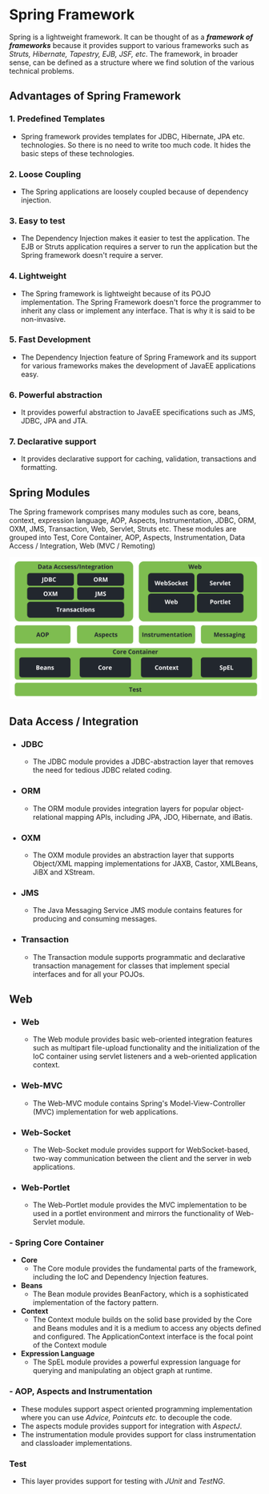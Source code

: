 # Spring Framework
Spring is a lightweight framework. It can be thought of as a ***framework of frameworks*** because it provides support to various frameworks such as *Struts, Hibernate, Tapestry, EJB, JSF, etc*. The framework, in broader sense, can be defined as a structure where we find solution of the various technical problems.
## Advantages of Spring Framework
### 1. **Predefined Templates**
   - Spring framework provides templates for JDBC, Hibernate, JPA etc. technologies. So there is no need to write too much code. It hides the basic steps of these technologies.
### 2. **Loose Coupling**
   - The Spring applications are loosely coupled because of dependency injection.
### 3. **Easy to test**
   - The Dependency Injection makes it easier to test the application. The EJB or Struts application requires a server to run the application but the Spring framework doesn't        require a server.
### 4. **Lightweight**
   - The Spring framework is lightweight because of its POJO implementation. The Spring Framework doesn't force the programmer to inherit any class or implement any interface.        That is why it is said to be non-invasive.
### 5. **Fast Development**
   - The Dependency Injection feature of Spring Framework and its support for various frameworks makes the development of JavaEE applications easy.
### 6. **Powerful abstraction**
   - It provides powerful abstraction to JavaEE specifications such as JMS, JDBC, JPA and JTA.
### 7. **Declarative support**
   - It provides declarative support for caching, validation, transactions and formatting.
## Spring Modules
The Spring framework comprises many modules such as core, beans, context, expression language, AOP, Aspects, Instrumentation, JDBC, ORM, OXM, JMS, Transaction, Web, Servlet, Struts etc. These modules are grouped into Test, Core Container, AOP, Aspects, Instrumentation, Data Access / Integration, Web (MVC / Remoting)

![This is spring modules](image/spring-modules.png)

## Data Access / Integration
- ### JDBC
  - The JDBC module provides a JDBC-abstraction layer that removes the need for tedious JDBC related coding.
- ### ORM
  - The ORM module provides integration layers for popular object-relational mapping APIs, including JPA, JDO, Hibernate, and iBatis.
- ### OXM
  - The OXM module provides an abstraction layer that supports Object/XML mapping implementations for JAXB, Castor, XMLBeans, JiBX and XStream.
- ### JMS
  - The Java Messaging Service JMS module contains features for producing and consuming messages.
- ### Transaction
  - The Transaction module supports programmatic and declarative transaction management for classes that implement special interfaces and for all your POJOs.

## Web
  - ### Web
    - The Web module provides basic web-oriented integration features such as multipart file-upload functionality and the initialization of the IoC container using servlet         listeners and a web-oriented application context.
  - ### Web-MVC
    - The Web-MVC module contains Spring's Model-View-Controller (MVC) implementation for web applications.
  - ### Web-Socket
    - The Web-Socket module provides support for WebSocket-based, two-way communication between the client and the server in web applications.
  - ### Web-Portlet
    - The Web-Portlet module provides the MVC implementation to be used in a portlet environment and mirrors the functionality of Web-Servlet module.


### - **Spring Core Container**
  - **Core**
    - The Core module provides the fundamental parts of the framework, including the IoC and Dependency Injection features.
  - **Beans**
    - The Bean module provides BeanFactory, which is a sophisticated implementation of the factory pattern.
  - **Context**
    - The Context module builds on the solid base provided by the Core and Beans modules and it is a medium to access any objects defined and configured. The                       ApplicationContext interface is the focal point of the Context module
  - **Expression Language**
    - The SpEL module provides a powerful expression language for querying and manipulating an object graph at runtime.
### - **AOP, Aspects and Instrumentation**
  - These modules support aspect oriented programming implementation where you can use *Advice, Pointcuts etc.* to decouple the code.
  - The aspects module provides support for integration with *AspectJ*.
  - The instrumentation module provides support for class instrumentation and classloader implementations.

### Test
- This layer provides support for testing with *JUnit* and *TestNG*.
